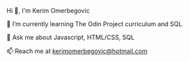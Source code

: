 Hi 👋, I'm Kerim Omerbegovic


🔭 I’m currently learning The Odin Project curriculum and SQL

💬 Ask me about Javascript, HTML/CSS, SQL

📫 Reach me at kerimomerbegovic@hotmail.com
